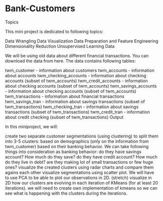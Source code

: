 # Bank-Customers
Topics

This mini project is dedicated to following topics:

Data Wrangling
Data Visualization
Data Preparation and Feature Engineering
Dimensionality Reduction
Unsupervised Learning
Data

We will be using old data about different financial transactions. You can download the data from here. The data contains following tables:

twm_customer - information about customers
twm_accounts - information about accounts
twm_checking_accounts - information about checking accounts (subset of twm_accounts)
twm_credit_accounts - information about checking accounts (subset of twm_accounts)
twm_savings_accounts - information about checking accounts (subset of twm_accounts)
twm_transactions - information about financial transactions
twm_savings_tran - information about savings transactions (subset of twm_transactions)
twm_checking_tran - information about savings transactions (subset of twm_transactions)
twm_credit_tran - information about credit checking (subset of twm_transactions)
Output

In this miniproject, we will:

create two separate customer segmentations (using clustering) to split them into 3-5 clusters:
based on demographics (only on the information from twm_customer)
based on their banking behavior. We can take following things into consideration as banking behavior:
do they have savings account? How much do they save?
do they have credit account? How much do they live in debt?
are they making lot of small transactions or few huge ones?
visualize the created clusters using radar charts and compare them agains each other
visualize segmentations using scatter plot. We will have to use PCA to be able to plot our observations in 2D.
(stretch) visualize in 2D how our clusters are evolving in each iteration of KMeans (for at least 20 iterations).
we will need to create own implementation of kmeans so we can see what is happening with the clusters during the iterations.
